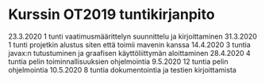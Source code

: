 <h1> Kurssin OT2019 tuntikirjanpito </h1>
23.3.2020 1 tunti vaatimusmäärittelyn suunnittelu ja kirjoittaminen
31.3.2020 1 tunti projetkin alustus siten että toimii mavenin kanssa
14.4.2020 3 tuntia javax:n tutustuminen ja graafisen käyttöliittymän aloittaminen
28.4.2020 4 tuntia pelin toiminnallisuuksien ohjelmointia
9.5.2020 12 tuntia pelin ohjelmointia
10.5.2020 8 tuntia dokumentointia ja testien kirjoittamista
